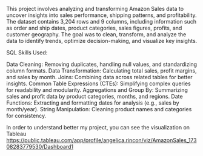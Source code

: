 This project involves analyzing and transforming Amazon Sales data to uncover insights into sales performance, shipping patterns, and profitability. The dataset contains 3,204 rows and 9 columns, including information such as order and ship dates, product categories, sales figures, profits, and customer geography. The goal was to clean, transform, and analyze the data to identify trends, optimize decision-making, and visualize key insights.

SQL Skills Used:

Data Cleaning: Removing duplicates, handling null values, and standardizing column formats.
Data Transformation: Calculating total sales, profit margins, and sales by month.
Joins: Combining data across related tables for better insights.
Common Table Expressions (CTEs): Simplifying complex queries for readability and modularity.
Aggregations and Group By: Summarizing sales and profit data by product categories, months, and regions.
Date Functions: Extracting and formatting dates for analysis (e.g., sales by month/year).
String Manipulation: Cleaning product names and categories for consistency. 

In order to understand better my project, you can see the visualization on Tableau https://public.tableau.com/app/profile/angelica.rincon/viz/AmazonSales_17308283779530/Dashboard1
